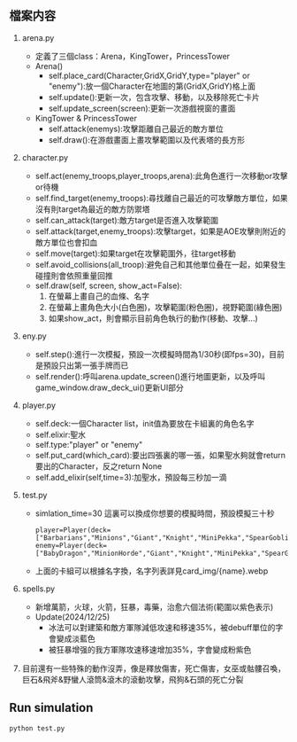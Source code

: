 ## 檔案内容
1. arena.py
   - 定義了三個class：Arena，KingTower，PrincessTower
   - Arena()
     - self.place_card(Character,GridX,GridY,type="player" or "enemy"):放一個Character在地圖的第(GridX,GridY)格上面
     - self.update():更新一次，包含攻擊、移動，以及移除死亡卡片
     - self.update_screen(screen):更新一次游戲視窗的畫面
   - KingTower & PrincessTower 
     - self.attack(enemys):攻擊距離自己最近的敵方單位
     - self.draw():在游戲畫面上畫攻擊範圍以及代表塔的長方形
       
2. character.py
   - self.act(enemy_troops,player_troops,arena):此角色進行一次移動or攻擊or待機
   - self.find_target(enemy_troops):尋找離自己最近的可攻擊敵方單位，如果沒有則target為最近的敵方防禦塔
   - self.can_attack(target):敵方target是否進入攻擊範圍
   - self.attack(target,enemy_troops):攻擊target，如果是AOE攻擊則附近的敵方單位也會扣血
   - self.move(target):如果target在攻擊範圍外，往target移動
   - self.avoid_collisions(all_troop):避免自己和其他單位叠在一起，如果發生碰撞則會依照重量回推
   - self.draw(self, screen, show_act=False):
     1. 在螢幕上畫自己的血條、名字
     2. 在螢幕上畫角色大小(白色圈)，攻擊範圍(粉色圈)，視野範圍(綠色圈)
     3. 如果show_act，則會顯示目前角色執行的動作(移動、攻擊...)
        
3. eny.py
   - self.step():進行一次模擬，預設一次模擬時間為1/30秒(即fps=30)，目前是預設只出第一張手牌而已
   - self.render():呼叫arena.update_screen()進行地圖更新，以及呼叫game_window.draw_deck_ui()更新UI部分
     
4. player.py
   - self.deck:一個Character list，init值為要放在卡組裏的角色名字
   - self.elixir:聖水
   - self.type:"player" or "enemy"
   - self.put_card(which_card):要出四張裏的哪一張，如果聖水夠就會return要出的Character，反之return None
   - self.add_elixir(self,time=3):加聖水，預設每三秒加一滴
     
5. test.py
   - simlation_time=30 這裏可以換成你想要的模擬時間，預設模擬三十秒
     ```
     player=Player(deck=["Barbarians","Minions","Giant","Knight","MiniPekka","SpearGoblins","Bats","Wizard"],type="player")
     enemy=Player(deck=["BabyDragon","MinionHorde","Giant","Knight","MiniPekka","SpearGoblins","Bats","Wizard"],type="enemy")
     ```
   - 上面的卡組可以根據名字換，名字列表詳見card_img/{name}.webp
  
6. spells.py
   - 新增萬箭，火球，火箭，狂暴，毒藥，治愈六個法術(範圍以紫色表示)
   - Update(2024/12/25)
      - 冰法可以對建築和敵方軍隊減低攻速和移速35%，被debuff單位的字會變成淡藍色
      - 被狂暴增强的我方軍隊攻速移速增加35%，字會變成粉紫色

7. 目前還有一些特殊的動作沒弄，像是釋放傷害，死亡傷害，女巫或骷髏召喚，巨石&飛斧&野蠻人滾筒&滾木的滾動攻擊，飛狗&石頭的死亡分裂


## Run simulation
```
python test.py
```
